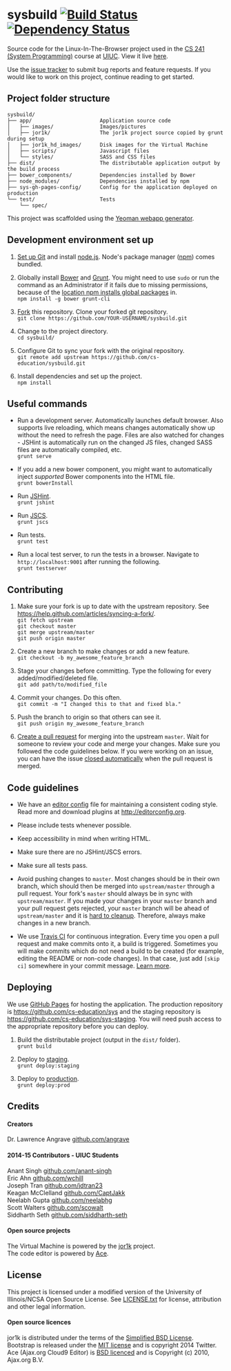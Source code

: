 # sysbuild [![Build Status](https://travis-ci.org/cs-education/sysbuild.svg?branch=master)](https://travis-ci.org/cs-education/sysbuild) [![Dependency Status](https://gemnasium.com/cs-education/sysbuild.svg)](https://gemnasium.com/cs-education/sysbuild) #

Source code for the Linux-In-The-Browser project used
in the [CS 241 (System Programming)](https://courses.engr.illinois.edu/cs241/) course
at [UIUC](http://illinois.edu/). View it live [here](http://cs-education.github.io/sys/).

Use the [issue tracker](https://github.com/cs-education/sysbuild/issues) to submit bug reports and feature requests.
If you would like to work on this project, continue reading to get started.

## Project folder structure ##
```
sysbuild/
├── app/                      Application source code
│   ├── images/               Images/pictures
│   ├── jor1k/                The jor1k project source copied by grunt during setup
│   ├── jor1k_hd_images/      Disk images for the Virtual Machine
│   ├── scripts/              Javascript files
│   └── styles/               SASS and CSS files
├── dist/                     The distributable application output by the build process
├── bower_components/         Dependencies installed by Bower
├── node_modules/             Dependencies installed by npm
├── sys-gh-pages-config/      Config for the application deployed on production
└── test/                     Tests
    └── spec/
```

This project was scaffolded using the [Yeoman webapp generator](https://github.com/yeoman/generator-webapp).

## Development environment set up ##
1. [Set up Git](https://help.github.com/articles/set-up-git/) and install [node.js](http://nodejs.org/). Node's package manager ([npm](https://www.npmjs.org/)) comes bundled.

2. Globally install [Bower](http://bower.io/) and [Grunt](http://gruntjs.com/).
You might need to use `sudo` or run the command as an Administrator if it fails due to missing permissions,
because of the [location npm installs global packages](https://www.npmjs.org/doc/files/npm-folders.html) in.  
`npm install -g bower grunt-cli`

3. [Fork](https://help.github.com/articles/fork-a-repo/) this repository. Clone your forked git repository.  
`git clone https://github.com/YOUR-USERNAME/sysbuild.git`

4. Change to the project directory.  
`cd sysbuild/`

5. Configure Git to sync your fork with the original repository.  
`git remote add upstream https://github.com/cs-education/sysbuild.git`

6. Install dependencies and set up the project.  
`npm install`

## Useful commands ##
* Run a development server. Automatically launches default browser. Also supports live reloading, which means
  changes automatically show up without the need to refresh the page. Files are also watched for changes - 
  JSHint is automatically run on the changed JS files, changed SASS files are automatically compiled, etc.  
  `grunt serve`

* If you add a new bower component, you might want to automatically inject *supported* Bower components into the HTML file.  
  `grunt bowerInstall`

* Run [JSHint](http://www.jshint.com/about/).  
  `grunt jshint`

* Run [JSCS](http://jscs.info/).  
  `grunt jscs`

* Run tests.  
  `grunt test`

* Run a local test server, to run the tests in a browser. Navigate to `http://localhost:9001` after running the following.  
  `grunt testserver`

## Contributing ##
1. Make sure your fork is up to date with the upstream repository. See https://help.github.com/articles/syncing-a-fork/.  
`git fetch upstream`  
`git checkout master`  
`git merge upstream/master`  
`git push origin master`

2. Create a new branch to make changes or add a new feature.  
`git checkout -b my_awesome_feature_branch`

3. Stage your changes before committing. Type the following for every added/modified/deleted file.  
`git add path/to/modified_file`

4. Commit your changes. Do this often.  
`git commit -m "I changed this to that and fixed bla."`

5. Push the branch to origin so that others can see it.  
`git push origin my_awesome_feature_branch`

6. [Create a pull request](https://help.github.com/articles/creating-a-pull-request) for merging into the upstream `master`.
Wait for someone to review your code and merge your changes. Make sure you followed the code guidelines below.
If you were working on an issue, you can have the issue [closed automatically](https://github.com/blog/1506-closing-issues-via-pull-requests) when the pull request is merged.

## Code guidelines ##
* We have an [editor config](https://github.com/cs-education/sysbuild/blob/master/.editorconfig) file for maintaining a consistent coding style.
  Read more and download plugins at <http://editorconfig.org>.

* Please include tests whenever possible.

* Keep accessibility in mind when writing HTML.

* Make sure there are no JSHint/JSCS errors.

* Make sure all tests pass.

* Avoid pushing changes to `master`. Most changes should be in their own branch, which should then be merged into `upstream/master` through a pull request.
  Your fork's `master` should always be in sync with `upstream/master`. If you made your changes in your `master` branch and your pull request gets rejected,
  your `master` branch will be ahead of `upstream/master` and it is [hard to cleanup](http://stackoverflow.com/questions/5916329/cleanup-git-master-branch-and-move-some-commit-to-new-branch).
  Therefore, always make changes in a new branch.

* We use [Travis CI](https://travis-ci.org/) for continuous integration. Every time you open a pull request and make commits onto it, a build is triggered.
  Sometimes you will make commits which do not need a build to be created (for example, editing the README or non-code changes). In that case, just add
  `[skip ci]` somewhere in your commit message. [Learn more](http://docs.travis-ci.com/user/how-to-skip-a-build/).

## Deploying ##
We use [GitHub Pages](https://help.github.com/articles/what-are-github-pages) for hosting the application.
The production repository is <https://github.com/cs-education/sys> and the staging repository is <https://github.com/cs-education/sys-staging>.
You will need push access to the appropriate repository before you can deploy.

1. Build the distributable project (output in the `dist/` folder).  
`grunt build`

2. Deploy to [staging](http://cs-education.github.io/sys-staging/).  
`grunt deploy:staging`

4. Deploy to [production](http://cs-education.github.io/sys/).  
`grunt deploy:prod`

## Credits ##
#### Creators ####
Dr. Lawrence Angrave [github.com/angrave](http://github.com/angrave)  

#### 2014-15 Contributors - UIUC Students ####
Anant Singh [github.com/anant-singh](https://github.com/anant-singh)  
Eric Ahn [github.com/wchill](https://github.com/wchill)  
Joseph Tran [github.com/jdtran23](https://github.com/jdtran23)  
Keagan McClelland [github.com/CaptJakk](https://github.com/CaptJakk)  
Neelabh Gupta [github.com/neelabhg](http://github.com/neelabhg)  
Scott Walters [github.com/scowalt](https://github.com/scowalt)  
Siddharth Seth [github.com/siddharth-seth](https://github.com/siddharth-seth)

#### Open source projects ####
The Virtual Machine is powered by the [jor1k](https://github.com/cs-education/jor1k) project.  
The code editor is powered by [Ace](http://ace.c9.io/).

## License ##
This project is licensed under a modified version of the University of Illinois/NCSA Open Source License.
See [LICENSE.txt](https://github.com/cs-education/sysbuild/blob/master/LICENSE.txt) for license, attribution and other legal information.

#### Open source licences ####
jor1k is distributed under the terms of the [Simplified BSD License](https://github.com/cs-education/jor1k/blob/master/LICENSE.md).  
Bootstrap is released under the [MIT license](https://github.com/twbs/bootstrap/blob/master/LICENSE) and is copyright 2014 Twitter.  
Ace (Ajax.org Cloud9 Editor) is [BSD licenced](https://github.com/ajaxorg/ace-builds/blob/master/LICENSE) and is Copyright (c) 2010, Ajax.org B.V.  
